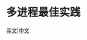 # 多进程最佳实践
[英文](https://pytorch.org/docs/stable/notes/multiprocessing.html)|[中文](https://pytorch.apachecn.org/docs/1.2/notes/multiprocessing.html)

